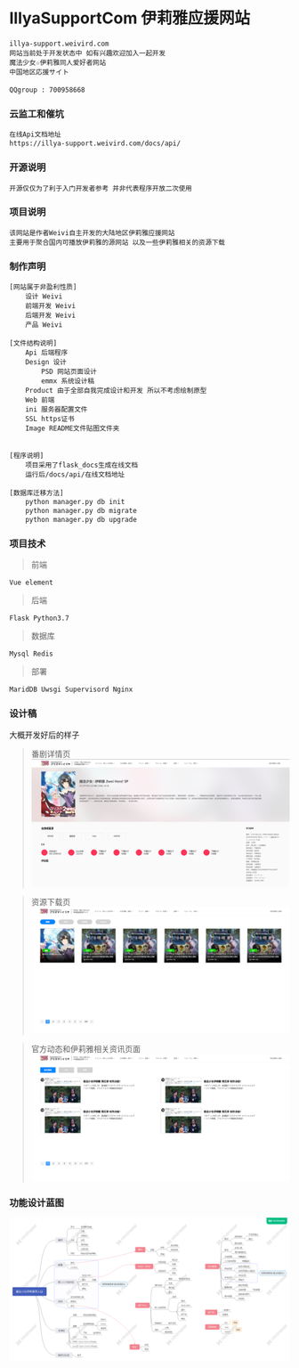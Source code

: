 # IllyaSupportCom 伊莉雅应援网站

    illya-support.weivird.com
    网站当前处于开发状态中 如有兴趣欢迎加入一起开发
    魔法少女☆伊莉雅同人爱好者网站
    中国地区応援サイト

    QQgroup : 700958668

### 云监工和催坑
    在线Api文档地址
    https://illya-support.weivird.com/docs/api/

### 开源说明
    开源仅仅为了利于入门开发者参考 并非代表程序开放二次使用

### 项目说明

    该网站是作者Weivi自主开发的大陆地区伊莉雅应援网站
    主要用于聚合国内可播放伊莉雅的源网站 以及一些伊莉雅相关的资源下载

### 制作声明
    [网站属于非盈利性质]
        设计 Weivi
        前端开发 Weivi
        后端开发 Weivi
        产品 Weivi
    
    [文件结构说明]
        Api 后端程序
        Design 设计
            PSD 网站页面设计
            emmx 系统设计稿
        Product 由于全部自我完成设计和开发 所以不考虑绘制原型
        Web 前端
        ini 服务器配置文件
        SSL https证书
        Image README文件贴图文件夹


    [程序说明]
        项目采用了flask_docs生成在线文档
        运行后/docs/api/在线文档地址

    [数据库迁移方法]
        python manager.py db init
        python manager.py db migrate
        python manager.py db upgrade

### 项目技术

> 前端

    Vue element

> 后端

    Flask Python3.7

> 数据库

    Mysql Redis

> 部署

    MaridDB Uwsgi Supervisord Nginx

### 设计稿
大概开发好后的样子
> 番剧详情页
![Image text](/image/1.png)

> 资源下载页
![Image text](/image/2.png)

> 官方动态和伊莉雅相关资讯页面
![Image text](/image/4.png)

### 功能设计蓝图
![Image text](/image/3.png)
